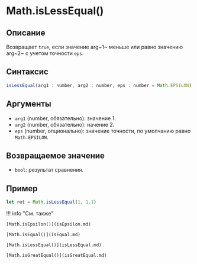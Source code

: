 # Math.isLessEqual()

## Описание
Возвращает `true`, если значение arg~1~ меньше или равно значению arg~2~ с учетом точности `eps`.

## Синтаксис
```javascript
isLessEqual(arg1 : number, arg2 : number, eps : number = Math.EPSILON) : number
``` 

## Аргументы
- `arg1` (number, обязательно): значение 1.
- `arg2` (number, обязательно): начение 2.
- `eps` (number, опционально): значение точности, по умолчанию равно `Math.EPSILON`.

## Возвращаемое значение
- `bool`: результат сравнения.

## Пример
``` javascript linenums="1"
let ret = Math.isLessEqual(1, 1.1)
``` 

!!! info "См. также"

    [Math.isEpsilon()](isEpsilon.md)

    [Math.isEqual()](isEqual.md)

    [Math.isLessEqual()](isLessEqual.md)

    [Math.isGreatEqual()](isGreatEqual.md)
